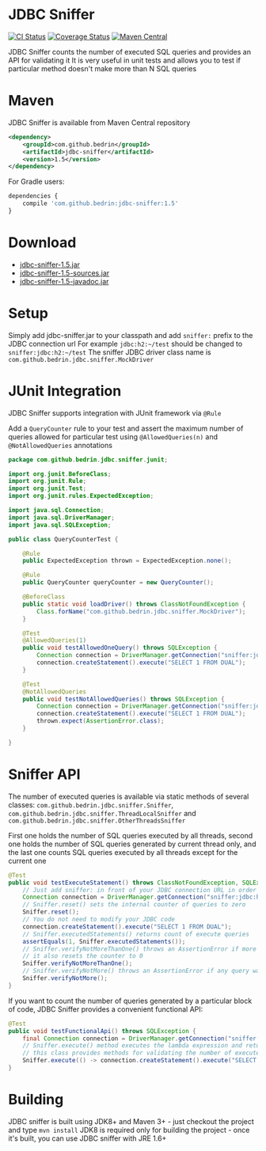 JDBC Sniffer
============
[![CI Status](https://travis-ci.org/bedrin/jdbc-sniffer.svg?branch=develop)](https://travis-ci.org/bedrin/jdbc-sniffer)
[![Coverage Status](https://coveralls.io/repos/bedrin/jdbc-sniffer/badge.png?branch=master)](https://coveralls.io/r/bedrin/jdbc-sniffer?branch=master)
[![Maven Central](https://maven-badges.herokuapp.com/maven-central/com.github.bedrin/jdbc-sniffer/badge.svg?style=flat)](https://maven-badges.herokuapp.com/maven-central/com.github.bedrin/jdbc-sniffer)

JDBC Sniffer counts the number of executed SQL queries and provides an API for validating it
It is very useful in unit tests and allows you to test if particular method doesn't make more than N SQL queries

Maven
============
JDBC Sniffer is available from Maven Central repository
```xml
<dependency>
    <groupId>com.github.bedrin</groupId>
    <artifactId>jdbc-sniffer</artifactId>
    <version>1.5</version>
</dependency>
```

For Gradle users:
```javascript
dependencies {
    compile 'com.github.bedrin:jdbc-sniffer:1.5'
}
```

Download
============
- [jdbc-sniffer-1.5.jar](https://github.com/bedrin/jdbc-sniffer/releases/download/1.5/jdbc-sniffer-1.1.jar)
- [jdbc-sniffer-1.5-sources.jar](https://github.com/bedrin/jdbc-sniffer/releases/download/1.5/jdbc-sniffer-1.1-sources.jar)
- [jdbc-sniffer-1.5-javadoc.jar](https://github.com/bedrin/jdbc-sniffer/releases/download/1.5/jdbc-sniffer-1.1-javadoc.jar)

Setup
============
Simply add jdbc-sniffer.jar to your classpath and add `sniffer:` prefix to the JDBC connection url
For example `jdbc:h2:~/test` should be changed to `sniffer:jdbc:h2:~/test`
The sniffer JDBC driver class name is `com.github.bedrin.jdbc.sniffer.MockDriver`

JUnit Integration
============
JDBC Sniffer supports integration with JUnit framework via `@Rule`

Add a `QueryCounter` rule to your test and assert the maximum number of queries allowed for particular test using `@AllowedQueries(n)` and `@NotAllowedQueries` annotations

```java
package com.github.bedrin.jdbc.sniffer.junit;

import org.junit.BeforeClass;
import org.junit.Rule;
import org.junit.Test;
import org.junit.rules.ExpectedException;

import java.sql.Connection;
import java.sql.DriverManager;
import java.sql.SQLException;

public class QueryCounterTest {

    @Rule
    public ExpectedException thrown = ExpectedException.none();

    @Rule
    public QueryCounter queryCounter = new QueryCounter();

    @BeforeClass
    public static void loadDriver() throws ClassNotFoundException {
        Class.forName("com.github.bedrin.jdbc.sniffer.MockDriver");
    }

    @Test
    @AllowedQueries(1)
    public void testAllowedOneQuery() throws SQLException {
        Connection connection = DriverManager.getConnection("sniffer:jdbc:h2:~/test", "sa", "sa");
        connection.createStatement().execute("SELECT 1 FROM DUAL");
    }

    @Test
    @NotAllowedQueries
    public void testNotAllowedQueries() throws SQLException {
        Connection connection = DriverManager.getConnection("sniffer:jdbc:h2:~/test", "sa", "sa");
        connection.createStatement().execute("SELECT 1 FROM DUAL");
        thrown.expect(AssertionError.class);
    }

}
```

Sniffer API
============
The number of executed queries is available via static methods of several classes:
`com.github.bedrin.jdbc.sniffer.Sniffer`, `com.github.bedrin.jdbc.sniffer.ThreadLocalSniffer` and `com.github.bedrin.jdbc.sniffer.OtherThreadsSniffer`

First one holds the number of SQL queries executed by all threads, second one holds the number of SQL queries generated by current thread only, and the last one counts SQL queries executed by all threads except for the current one

```java
@Test
public void testExecuteStatement() throws ClassNotFoundException, SQLException {
    // Just add sniffer: in front of your JDBC connection URL in order to enable sniffer
    Connection connection = DriverManager.getConnection("sniffer:jdbc:h2:~/test", "sa", "sa");
    // Sniffer.reset() sets the internal counter of queries to zero
    Sniffer.reset();
    // You do not need to modify your JDBC code
    connection.createStatement().execute("SELECT 1 FROM DUAL");
    // Sniffer.executedStatements() returns count of execute queries
    assertEquals(1, Sniffer.executedStatements());
    // Sniffer.verifyNotMoreThanOne() throws an AssertionError if more than one query was executed;
    // it also resets the counter to 0
    Sniffer.verifyNotMoreThanOne();
    // Sniffer.verifyNotMore() throws an AssertionError if any query was executed
    Sniffer.verifyNotMore();
}
```

If you want to count the number of queries generated by a particular block of code, JDBC Sniffer provides a convenient functional API:
```java
@Test
public void testFunctionalApi() throws SQLException {
    final Connection connection = DriverManager.getConnection("sniffer:jdbc:h2:~/test", "sa", "sa");
    // Sniffer.execute() method executes the lambda expression and returns an instance of RecordedQueries
    // this class provides methods for validating the number of executed queries
    Sniffer.execute(() -> connection.createStatement().execute("SELECT 1 FROM DUAL")).verifyNotMoreThanOne();
}
```


Building
============
JDBC sniffer is built using JDK8+ and Maven 3+ - just checkout the project and type `mvn install`
JDK8 is required only for building the project - once it's built, you can use JDBC sniffer with JRE 1.6+